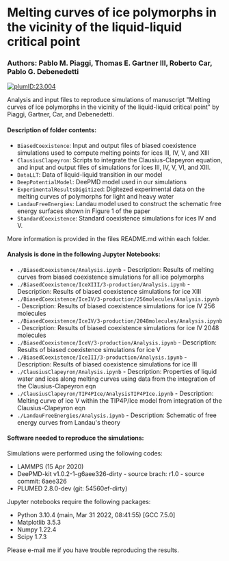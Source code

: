 # Melting curves of ice polymorphs in the vicinity of the liquid-liquid critical point

### Authors: Pablo M. Piaggi, Thomas E. Gartner III, Roberto Car, Pablo G. Debenedetti

[![plumID:23.004](https://www.plumed-nest.org/eggs/23/004/badge.svg)](https://www.plumed-nest.org/eggs/23/004/)


Analysis and input files to reproduce simulations of manuscript "Melting curves of ice polymorphs in the vicinity of the liquid-liquid critical point" by Piaggi, Gartner, Car, and Debenedetti.

#### Description of folder contents:
* ```BiasedCoexistence```: Input and output files of biased coexistence simulations used to compute melting points for ices III, IV, V, and XIII 
* ```ClausiusClapeyron```: Scripts to integrate the Clausius-Clapeyron equation, and input and output files of simulations for ices III, IV, V, VI, and XIII.
* ```DataLLT```: Data of liquid-liquid transition in our model
* ```DeepPotentialModel```: DeePMD model used in our simulations
* ```ExperimentalResultsDigitized```: Digitezed experimental data on the melting curves of polymorphs for light and heavy water
* ```LandauFreeEnergies```: Landau model used to construct the schematic free energy surfaces shown in Figure 1 of the paper
* ```StandardCoexistence```: Standard coexistence simulations for ices IV and V.

More information is provided in the files README.md within each folder.

#### Analysis is done in the following Jupyter Notebooks:
* ```./BiasedCoexistence/Analysis.ipynb``` - Description: Results of melting curves from biased coexistence simulations for all ice polymorphs
* ```./BiasedCoexistence/IceXIII/3-production/Analysis.ipynb``` - Description: Results of biased coexistence simulations for ice XIII
* ```./BiasedCoexistence/IceIV/3-production/256molecules/Analysis.ipynb``` - Description: Results of biased coexistence simulations for ice IV 256 molecules
* ```./BiasedCoexistence/IceIV/3-production/2048molecules/Analysis.ipynb``` - Description: Results of biased coexistence simulations for ice IV 2048 molecules
* ```./BiasedCoexistence/IceV/3-production/Analysis.ipynb``` - Description: Results of biased coexistence simulations for ice V
* ```./BiasedCoexistence/IceIII/3-production/Analysis.ipynb``` - Description: Results of biased coexistence simulations for ice III
* ```./ClausiusClapeyron/Analysis.ipynb``` - Description: Properties of liquid water and ices along melting curves using data from the integration of the Clausius-Clapeyron eqn
* ```./ClausiusClapeyron/TIP4PIce/AnalysisTIP4PIce.ipynb``` - Description: Melting curve of ice V within the TIP4P/Ice model from integration of the Clausius-Clapeyron eqn
* ```./LandauFreeEnergies/Analysis.ipynb``` - Description: Schematic of free energy curves from Landau's theory

#### Software needed to reproduce the simulations: 

Simulations were performed using the following codes:
* LAMMPS (15 Apr 2020)
* DeePMD-kit v1.0.2-1-g6aee326-dirty - source brach: r1.0 - source commit: 6aee326
* PLUMED 2.8.0-dev (git: 54560ef-dirty)

Jupyter notebooks require the following packages:
* Python 3.10.4 (main, Mar 31 2022, 08:41:55) [GCC 7.5.0]
* Matplotlib 3.5.3
* Numpy 1.22.4
* Scipy 1.7.3

Please e-mail me if you have trouble reproducing the results.
